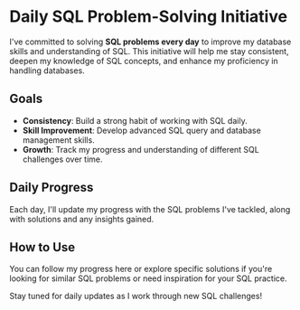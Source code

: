 # Daily SQL Problem-Solving Initiative

I've committed to solving **SQL problems every day** to improve my database skills and understanding of SQL. This initiative will help me stay consistent, deepen my knowledge of SQL concepts, and enhance my proficiency in handling databases.

## Goals

- **Consistency**: Build a strong habit of working with SQL daily.
- **Skill Improvement**: Develop advanced SQL query and database management skills.
- **Growth**: Track my progress and understanding of different SQL challenges over time.

## Daily Progress

Each day, I'll update my progress with the SQL problems I've tackled, along with solutions and any insights gained.

## How to Use

You can follow my progress here or explore specific solutions if you're looking for similar SQL problems or need inspiration for your SQL practice.

Stay tuned for daily updates as I work through new SQL challenges!

